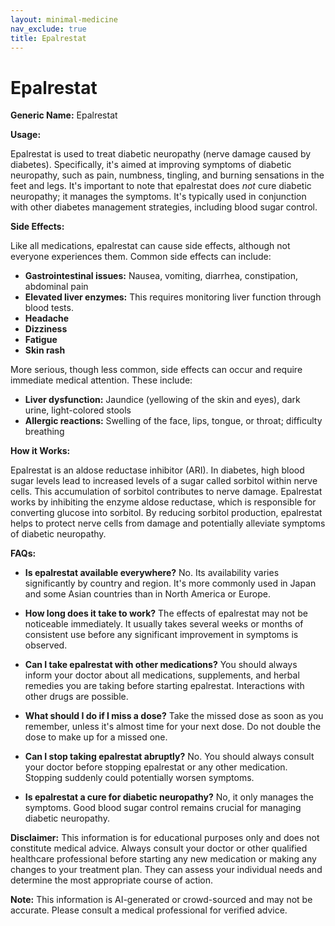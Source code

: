 ```yaml
---
layout: minimal-medicine
nav_exclude: true
title: Epalrestat
---
```


# Epalrestat

**Generic Name:** Epalrestat

**Usage:**

Epalrestat is used to treat diabetic neuropathy (nerve damage caused by diabetes).  Specifically, it's aimed at improving symptoms of diabetic neuropathy, such as pain, numbness, tingling, and burning sensations in the feet and legs.  It's important to note that epalrestat does *not* cure diabetic neuropathy; it manages the symptoms. It's typically used in conjunction with other diabetes management strategies, including blood sugar control.

**Side Effects:**

Like all medications, epalrestat can cause side effects, although not everyone experiences them. Common side effects can include:

* **Gastrointestinal issues:** Nausea, vomiting, diarrhea, constipation, abdominal pain
* **Elevated liver enzymes:**  This requires monitoring liver function through blood tests.
* **Headache**
* **Dizziness**
* **Fatigue**
* **Skin rash**

More serious, though less common, side effects can occur and require immediate medical attention.  These include:

* **Liver dysfunction:** Jaundice (yellowing of the skin and eyes), dark urine, light-colored stools
* **Allergic reactions:** Swelling of the face, lips, tongue, or throat; difficulty breathing


**How it Works:**

Epalrestat is an aldose reductase inhibitor (ARI).  In diabetes, high blood sugar levels lead to increased levels of a sugar called sorbitol within nerve cells. This accumulation of sorbitol contributes to nerve damage. Epalrestat works by inhibiting the enzyme aldose reductase, which is responsible for converting glucose into sorbitol. By reducing sorbitol production, epalrestat helps to protect nerve cells from damage and potentially alleviate symptoms of diabetic neuropathy.


**FAQs:**

* **Is epalrestat available everywhere?** No.  Its availability varies significantly by country and region.  It's more commonly used in Japan and some Asian countries than in North America or Europe.

* **How long does it take to work?**  The effects of epalrestat may not be noticeable immediately.  It usually takes several weeks or months of consistent use before any significant improvement in symptoms is observed.

* **Can I take epalrestat with other medications?**  You should always inform your doctor about all medications, supplements, and herbal remedies you are taking before starting epalrestat.  Interactions with other drugs are possible.

* **What should I do if I miss a dose?**  Take the missed dose as soon as you remember, unless it's almost time for your next dose.  Do not double the dose to make up for a missed one.

* **Can I stop taking epalrestat abruptly?**  No.  You should always consult your doctor before stopping epalrestat or any other medication.  Stopping suddenly could potentially worsen symptoms.

* **Is epalrestat a cure for diabetic neuropathy?** No, it only manages the symptoms.  Good blood sugar control remains crucial for managing diabetic neuropathy.

**Disclaimer:** This information is for educational purposes only and does not constitute medical advice.  Always consult your doctor or other qualified healthcare professional before starting any new medication or making any changes to your treatment plan.  They can assess your individual needs and determine the most appropriate course of action.


**Note:** This information is AI-generated or crowd-sourced and may not be accurate. Please consult a medical professional for verified advice.